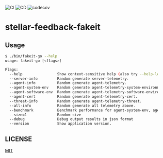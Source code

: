 ![CI](https://github.com/jonascheng/stellar-feedback-fakeit/actions/workflows/ci.yaml/badge.svg)
![CD](https://github.com/jonascheng/stellar-feedback-fakeit/actions/workflows/cd.yaml/badge.svg)
![codecov](https://codecov.io/gh/jonascheng/stellar-feedback-fakeit/branch/main/graph/badge.svg)

# stellar-feedback-fakeit

## Usage

```bash
$ ./bin/fakeit-go --help
usage: fakeit-go [<flags>]

Flags:
  --help                Show context-sensitive help (also try --help-long and --help-man).
  --server-info         Random generate server-telemetry.
  --agent-info          Random generate agent-telemetry.
  --agent-system-env    Random generate agent-telemetry-system-environment.
  --agent-software-env  Random generate agent-telemetry-software-environment.
  --agent-cert          Random generate agent-telemetry-cert.
  --threat-info         Random generate agent-telemetry-threat.
  --all-info            Random generate all telemetry above.
  --benchmark           Benchmark performance for agent-system-env, agent-software-env and agent-cert.
  --size=1              Random size
  --debug               Debug output results in json format
  --version             Show application version.
```

## LICENSE

[MIT](https://github.com/jonascheng/stellar-feedback-fakeit/blob/master/LICENSE)
